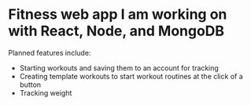 # Fitness web app I am working on with React, Node, and MongoDB

Planned features include:

- Starting workouts and saving them to an account for tracking
- Creating template workouts to start workout routines at the click of a button
- Tracking weight